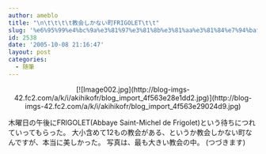 ```yaml
---
author: ameblo
title: "\n\t\t\t\t教会しかない町FRIGOLET\t\t"
slug: '%e6%95%99%e4%bc%9a%e3%81%97%e3%81%8b%e3%81%aa%e3%81%84%e7%94%bafrigolet'
id: 2538
date: '2005-10-08 21:16:47'
layout: post
categories:
  - 随筆
---
```


<div align="center">[![Image002.jpg](http://blog-imgs-42.fc2.com/a/k/i/akihikofr/blog_import_4f563e28e1dd2.jpg)](http://blog-imgs-42.fc2.com/a/k/i/akihikofr/blog_import_4f563e29024d9.jpg)</div>

木曜日の午後にFRIGOLET(Abbaye Saint-Michel de Frigolet)という待ちにつれていってもらった。 大小含めて12もの教会がある、というか教会しかない町なんですが、本当に美しかった。 写真は、最も大きい教会の中。 (つづきます)